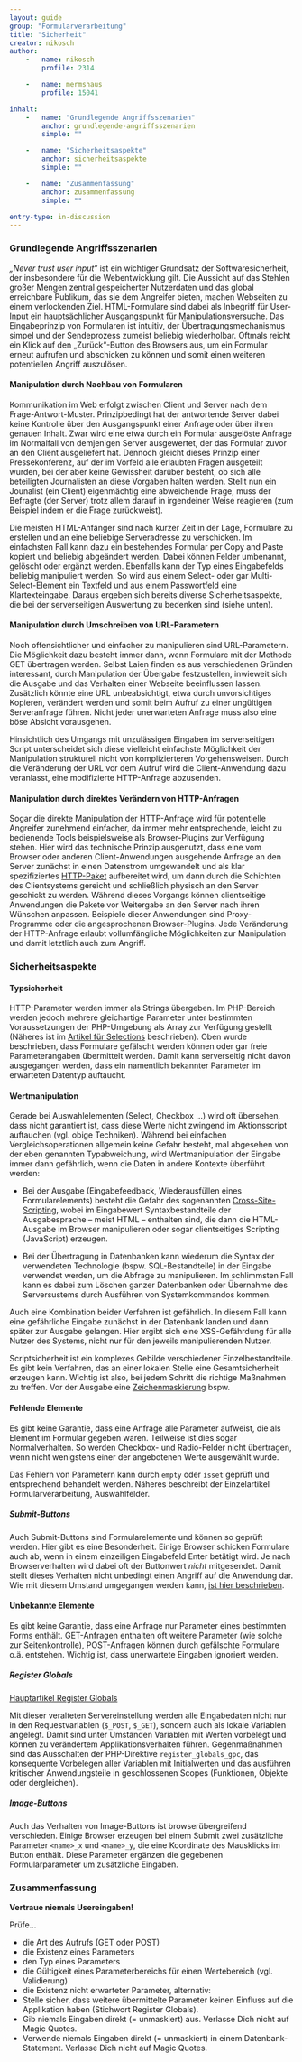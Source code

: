 ```yaml
---
layout: guide
group: "Formularverarbeitung"
title: "Sicherheit"
creator: nikosch
author:
    -   name: nikosch
        profile: 2314

    -   name: mermshaus
        profile: 15041

inhalt:
    -   name: "Grundlegende Angriffsszenarien"
        anchor: grundlegende-angriffsszenarien
        simple: ""

    -   name: "Sicherheitsaspekte"
        anchor: sicherheitsaspekte
        simple: ""

    -   name: "Zusammenfassung"
        anchor: zusammenfassung
        simple: ""

entry-type: in-discussion
---
```


### Grundlegende Angriffsszenarien

*„Never trust user input“* ist ein wichtiger Grundsatz der Softwaresicherheit,
der insbesondere für die Webentwicklung gilt. Die Aussicht auf das Stehlen
großer Mengen zentral gespeicherter Nutzerdaten und das global erreichbare
Publikum, das sie dem Angreifer bieten, machen Webseiten zu einem verlockenden
Ziel. HTML-Formulare sind dabei als Inbegriff für User-Input ein
hauptsächlicher Ausgangspunkt für Manipulationsversuche. Das Eingabeprinzip von
Formularen ist intuitiv, der Übertragungsmechanismus simpel und der
Sendeprozess zumeist beliebig wiederholbar. Oftmals reicht ein Klick auf den
„Zurück“-Button des Browsers aus, um ein Formular erneut aufrufen und
abschicken zu können und somit einen weiteren potentiellen Angriff auszulösen.

#### Manipulation durch Nachbau von Formularen

Kommunikation im Web erfolgt zwischen Client und Server nach dem
Frage-Antwort-Muster. Prinzipbedingt hat der antwortende Server dabei keine
Kontrolle über den Ausgangspunkt einer Anfrage oder über ihren genauen Inhalt.
Zwar wird eine etwa durch ein Formular ausgelöste Anfrage im Normalfall von
demjenigen Server ausgewertet, der das Formular zuvor an den Client
ausgeliefert hat. Dennoch gleicht dieses Prinzip einer Pressekonferenz, auf der
im Vorfeld alle erlaubten Fragen ausgeteilt wurden, bei der aber keine
Gewissheit darüber besteht, ob sich alle beteiligten Journalisten an diese
Vorgaben halten werden. Stellt nun ein Jounalist (ein Client) eigenmächtig eine
abweichende Frage, muss der Befragte (der Server) trotz allem darauf in
irgendeiner Weise reagieren (zum Beispiel indem er die Frage zurückweist).

Die meisten HTML-Anfänger sind nach kurzer Zeit in der Lage, Formulare zu
erstellen und an eine beliebige Serveradresse zu verschicken. Im einfachsten
Fall kann dazu ein bestehendes Formular per Copy and Paste kopiert und beliebig
abgeändert werden. Dabei können Felder umbenannt, gelöscht oder ergänzt werden.
Ebenfalls kann der Typ eines Eingabefelds beliebig manipuliert werden. So wird
aus einem Select- oder gar Multi-Select-Element ein Textfeld und aus einem
Passwortfeld eine Klartexteingabe. Daraus ergeben sich bereits diverse
Sicherheitsaspekte, die bei der serverseitigen Auswertung zu bedenken sind
(siehe unten).

#### Manipulation durch Umschreiben von URL-Parametern

Noch offensichtlicher und einfacher zu manipulieren sind URL-Parametern. Die
Möglichkeit dazu besteht immer dann, wenn Formulare mit der Methode GET
übertragen werden. Selbst Laien finden es aus verschiedenen Gründen
interessant, durch Manipulation der Übergabe festzustellen, inwieweit sich die
Ausgabe und das Verhalten einer Webseite beeinflussen lassen. Zusätzlich könnte
eine URL unbeabsichtigt, etwa durch unvorsichtiges Kopieren, verändert werden
und somit beim Aufruf zu einer ungültigen Serveranfrage führen. Nicht jeder
unerwarteten Anfrage muss also eine böse Absicht vorausgehen.

Hinsichtlich des Umgangs mit unzulässigen Eingaben im serverseitigen Script
unterscheidet sich diese vielleicht einfachste Möglichkeit der Manipulation
strukturell nicht von komplizierteren Vorgehensweisen. Durch die Veränderung
der URL vor dem Aufruf wird die Client-Anwendung dazu veranlasst, eine
modifizierte HTTP-Anfrage abzusenden.

#### Manipulation durch direktes Verändern von HTTP-Anfragen

Sogar die direkte Manipulation der HTTP-Anfrage wird für potentielle Angreifer
zunehmend einfacher, da immer mehr entsprechende, leicht zu bedienende Tools
beispielsweise als Browser-Plugins zur Verfügung stehen. Hier wird das
technische Prinzip ausgenutzt, dass eine vom Browser oder anderen
Client-Anwendungen ausgehende Anfrage an den Server zunächst in einen
Datenstrom umgewandelt und als klar spezifiziertes
[HTTP-Paket](http://php-de.github.io/request-handling/request.html) aufbereitet
wird, um dann durch die Schichten des Clientsystems gereicht und schließlich
physisch an den Server geschickt zu werden. Während dieses Vorgangs können
clientseitige Anwendungen die Pakete vor Weitergabe an den Server nach ihren
Wünschen anpassen. Beispiele dieser Anwendungen sind Proxy-Programme oder die
angesprochenen Browser-Plugins. Jede Veränderung der HTTP-Anfrage erlaubt
vollumfängliche Möglichkeiten zur Manipulation und damit letztlich auch zum
Angriff.



### Sicherheitsaspekte

#### Typsicherheit

HTTP-Parameter werden immer als Strings übergeben. Im PHP-Bereich werden jedoch
mehrere gleichartige Parameter unter bestimmten Voraussetzungen der
PHP-Umgebung als Array zur Verfügung gestellt (Näheres ist im [Artikel für
Selections](http://php-de.github.io/form/auswahllisten.html) beschrieben). Oben
wurde beschrieben, dass Formulare gefälscht werden können oder gar freie
Parameterangaben übermittelt werden. Damit kann serverseitig nicht davon
ausgegangen werden, dass ein namentlich bekannter Parameter im erwarteten
Datentyp auftaucht.

#### Wertmanipulation

Gerade bei Auswahlelementen (Select, Checkbox …) wird oft übersehen, dass nicht
garantiert ist, dass diese Werte nicht zwingend im Aktionsscript auftauchen
(vgl. obige Techniken). Während bei einfachen Vergleichsoperationen allgemein
keine Gefahr besteht, mal abgesehen von der eben genannten Typabweichung, wird
Wertmanipulation der Eingabe immer dann gefährlich, wenn die Daten in andere
Kontexte überführt werden:

* Bei der Ausgabe (Eingabefeedback, Wiederausfüllen eines Formularelements)
besteht die Gefahr des sogenannten
[Cross-Site-Scripting](http://php-de.github.io/general/cross-site-scripting.html),
wobei im Eingabewert Syntaxbestandteile der Ausgabesprache – meist HTML –
enthalten sind, die dann die HTML-Ausgabe im Browser manipulieren oder sogar
clientseitiges Scripting (JavaScript) erzeugen.

* Bei der Übertragung in Datenbanken kann wiederum die Syntax der verwendeten
Technologie (bspw. SQL-Bestandteile) in der Eingabe verwendet werden, um die
Abfrage zu manipulieren. Im schlimmsten Fall kann es dabei zum Löschen ganzer
Datenbanken oder Übernahme des Serversustems durch Ausführen von
Systemkommandos kommen.

Auch eine Kombination beider Verfahren ist gefährlich. In diesem Fall kann eine
gefährliche Eingabe zunächst in der Datenbank landen und dann später zur
Ausgabe gelangen. Hier ergibt sich eine XSS-Gefährdung für alle Nutzer des
Systems, nicht nur für den jeweils manipulierenden Nutzer.

Scriptsicherheit ist ein komplexes Gebilde verschiedener Einzelbestandteile. Es
gibt kein Verfahren, das an einer lokalen Stelle eine Gesamtsicherheit erzeugen
kann. Wichtig ist also, bei jedem Schritt die richtige Maßnahmen zu treffen.
Vor der Ausgabe eine
[Zeichenmaskierung](http://php-de.github.io/general/kontextwechsel.html) bspw.

#### Fehlende Elemente

Es gibt keine Garantie, dass eine Anfrage alle Parameter aufweist, die als
Element im Formular gegeben waren. Teilweise ist dies sogar Normalverhalten. So
werden Checkbox- und Radio-Felder nicht übertragen, wenn nicht wenigstens einer
der angebotenen Werte ausgewählt wurde.

Das Fehlern von Parametern kann durch `empty` oder `isset` geprüft und
entsprechend behandelt werden. Näheres beschreibt der Einzelartikel
Formularverarbeitung, Auswahlfelder.

##### Submit-Buttons

Auch Submit-Buttons sind Formularelemente und können so geprüft werden. Hier
gibt es eine Besonderheit. Einige Browser schicken Formulare auch ab, wenn in
einem einzeiligen Eingabefeld Enter betätigt wird. Je nach Browserverhalten
wird dabei oft der Buttonwert *nicht* mitgesendet. Damit stellt dieses
Verhalten nicht unbedingt einen Angriff auf die Anwendung dar. Wie mit diesem
Umstand umgegangen werden kann, [ist hier
beschrieben](http://php-de.github.io/form/affenformular.html).

#### Unbekannte Elemente

Es gibt keine Garantie, dass eine Anfrage nur Parameter eines bestimmten Forms
enthält. GET-Anfragen enthalten oft weitere Parameter (wie solche zur
Seitenkontrolle), POST-Anfragen können durch gefälschte Formulare o.ä.
entstehen. Wichtig ist, dass unerwartete Eingaben ignoriert werden.

##### Register Globals

[Hauptartikel Register
Globals](http://php-de.github.io/general/php-ini.html#registerglobals)

Mit dieser veralteten Servereinstellung werden alle Eingabedaten nicht nur in
den Requestvariablen (`$_POST`, `$_GET`), sondern auch als lokale Variablen
angelegt. Damit sind unter Umständen Variablen mit Werten vorbelegt und können
zu verändertem Applikationsverhalten führen. Gegenmaßnahmen sind das
Ausschalten der PHP-Direktive `register_globals_gpc`, das konsequente
Vorbelegen aller Variablen mit Initialwerten und das ausführen kritischer
Anwendungsteile in geschlossenen Scopes (Funktionen, Objekte oder dergleichen).

##### Image-Buttons

Auch das Verhalten von Image-Buttons ist browserübergreifend verschieden.
Einige Browser erzeugen bei einem Submit zwei zusätzliche Parameter `<name>_x`
und `<name>_y`, die eine Koordinate des Mausklicks im Button enthält. Diese
Parameter ergänzen die gegebenen Formularparameter um zusätzliche Eingaben.



### Zusammenfassung

**Vertraue niemals Usereingaben!**

Prüfe…

* die Art des Aufrufs (GET oder POST)
* die Existenz eines Parameters
* den Typ eines Parameters
* die Gültigkeit eines Parameterbereichs für einen Wertebereich (vgl.
  Validierung)
* die Existenz nicht erwarteter Parameter, alternativ:
* Stelle sicher, dass weitere übermittelte Parameter keinen Einfluss auf die
  Applikation haben (Stichwort Register Globals).
* Gib niemals Eingaben direkt (= unmaskiert) aus. Verlasse Dich nicht auf Magic
  Quotes.
* Verwende niemals Eingaben direkt (= unmaskiert) in einem Datenbank-Statement.
  Verlasse Dich nicht auf Magic Quotes.

